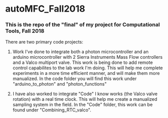 # autoMFC_Fall2018

### This is the repo of the "final" of my project for Computational Tools, Fall 2018
There are two primary code projects:

  1. Work I've done to integrate both a photon microcontroller and an arduino microcontroller with 2 Sierra Instruments Mass Flow controllers and a Valco multiport valve. This work is being done to add remote control capabilites to the lab work I'm doing. This will help me complete experiments in a more time efficient manner, and will make them more manualized. In the code folder you will find this work under "arduino_to_photon" and "photon_functions"

  2. I have also worked to integrate "Code" I know works (the Valco valve rotation) with a real time clock. This will help me create a manualized sampling system in the field. In the "Code" folder, this work can be found under "Combining_RTC_valco".
